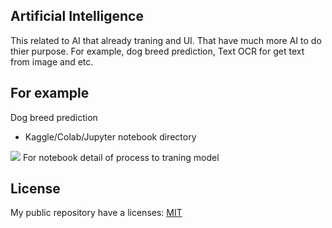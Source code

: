 ## Artificial Intelligence

This related to AI that already traning and UI. That have much more AI to do thier purpose. For example, dog breed prediction,
Text OCR for get text from image and etc.
## For example

Dog breed prediction

- Kaggle/Colab/Jupyter notebook directory

<img src = '![image](https://github.com/sencesco/Artificial-Intelligence/assets/140499337/8835ee0a-92ce-48c2-bf32-6e4675706885)
'>
For notebook detail of process to traning model


## License

My public  repository have a licenses: [MIT](https://choosealicense.com/licenses/mit/)


